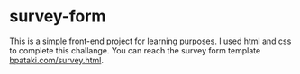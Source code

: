 # survey-form

This is a simple front-end project for learning purposes. I used html and css to complete this challange.
You can reach the survey form template [bpataki.com/survey.html](here).

